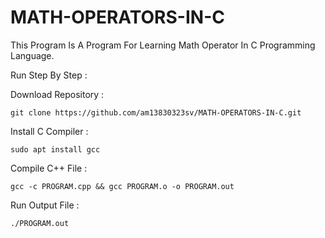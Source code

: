 # MATH-OPERATORS-IN-C

This Program Is A Program For Learning Math Operator In C Programming Language.

Run Step By Step :

  Download Repository :

    git clone https://github.com/am13830323sv/MATH-OPERATORS-IN-C.git

  Install C Compiler :

    sudo apt install gcc

  Compile C++ File :

    gcc -c PROGRAM.cpp && gcc PROGRAM.o -o PROGRAM.out

  Run Output File :

    ./PROGRAM.out

